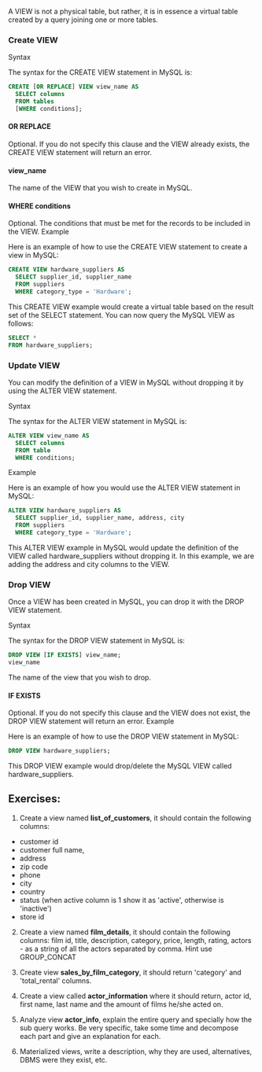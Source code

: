 A VIEW is not a physical table, but rather, it is in essence a virtual table created by a query joining one or more tables.

### Create VIEW

Syntax

The syntax for the CREATE VIEW statement in MySQL is:
```sql
CREATE [OR REPLACE] VIEW view_name AS
  SELECT columns
  FROM tables
  [WHERE conditions];
```
#### OR REPLACE
Optional. If you do not specify this clause and the VIEW already exists, the CREATE VIEW statement will return an error.
#### view_name
The name of the VIEW that you wish to create in MySQL.
#### WHERE conditions
Optional. The conditions that must be met for the records to be included in the VIEW.
Example

Here is an example of how to use the CREATE VIEW statement to create a view in MySQL:

```sql
CREATE VIEW hardware_suppliers AS
  SELECT supplier_id, supplier_name
  FROM suppliers
  WHERE category_type = 'Hardware';
```

This CREATE VIEW example would create a virtual table based on the result set of the SELECT statement. You can now query the MySQL VIEW as follows:

```sql
SELECT *
FROM hardware_suppliers;
```

### Update VIEW

You can modify the definition of a VIEW in MySQL without dropping it by using the ALTER VIEW statement.

Syntax

The syntax for the ALTER VIEW statement in MySQL is:
```sql
ALTER VIEW view_name AS
  SELECT columns
  FROM table
  WHERE conditions;
```

Example

Here is an example of how you would use the ALTER VIEW statement in MySQL:

```sql
ALTER VIEW hardware_suppliers AS
  SELECT supplier_id, supplier_name, address, city
  FROM suppliers
  WHERE category_type = 'Hardware';
```

This ALTER VIEW example in MySQL would update the definition of the VIEW called hardware_suppliers without dropping it. In this example, we are adding the address and city columns to the VIEW.

### Drop VIEW

Once a VIEW has been created in MySQL, you can drop it with the DROP VIEW statement.

Syntax

The syntax for the DROP VIEW statement in MySQL is:
```sql
DROP VIEW [IF EXISTS] view_name;
view_name
```

The name of the view that you wish to drop.
#### IF EXISTS
Optional. If you do not specify this clause and the VIEW does not exist, the DROP VIEW statement will return an error.
Example

Here is an example of how to use the DROP VIEW statement in MySQL:
```sql
DROP VIEW hardware_suppliers;
```

This DROP VIEW example would drop/delete the MySQL VIEW called hardware_suppliers.


## Exercises:

1. Create a view named **list_of_customers**, it should contain the following columns:
  - customer id
  - customer full name, 
  - address
  - zip code
  - phone 
  - city
  - country
  - status (when active column is 1 show it as 'active', otherwise is 'inactive') 
  - store id

2. Create a view named **film_details**, it should contain the following columns:
film id,  title, description,  category,  price,  length,  rating, actors  - as a string of all the actors separated by comma. Hint use GROUP_CONCAT

3. Create view **sales_by_film_category**, it should return 'category' and 'total_rental' columns.

4. Create a view called **actor_information** where it should return, actor id, first name, last name and the amount of films he/she acted on.

5. Analyze view **actor_info**, explain the entire query and specially how the sub query works. Be very specific, take some time and decompose each part and give an explanation for each. 

6. Materialized views, write a description, why they are used, alternatives, DBMS were they exist, etc. 